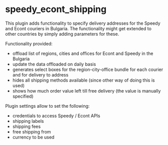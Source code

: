 # speedy_econt_shipping
This plugin adds functionality to specify delivery addresses for the Speedy and Econt couriers in Bulgaria.
The functionality might get extended to other countries by simply adding parameters for these.

Functionality provided:
 - offload list of regions, cities and offices for Econt and Speedy in the Bulgaria
 - update the data offloaded on daily basis
 - generates select boxes for the region-city-office bundle for each courier and for delivery to address
 - hides all shipping methods available (since other way of doing this is used)
 - shows how much order value left till free delivery (the value is manually specified)
 
Plugin settings allow to set the following:
 - credentials to access Speedy / Econt APIs
 - shipping labels
 - shipping fees
 - free shipping from <sum>
 - currency to be used
